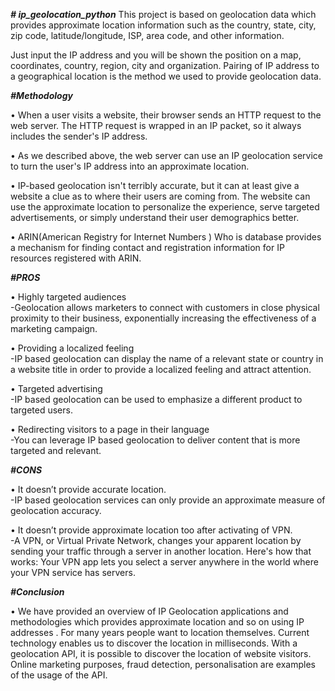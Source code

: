 ***# ip_geolocation_python***
This project is based on geolocation data which provides approximate location information such as the country, state, city, zip code, latitude/longitude, ISP, area code, and other information.

Just input the IP address and you will be shown the position on a map, coordinates, country, region, city and organization. Pairing of IP address to a geographical location is the method we used to provide geolocation data.

***#Methodology***

• When a user visits a website, their browser sends an HTTP request to the web server. The HTTP request is wrapped in an IP packet, so it always includes the sender's IP address.

• As we described above, the web server can use an IP geolocation service to turn the user's IP address into an approximate location.

• IP-based geolocation isn't terribly accurate, but it can at least give a website a clue as to where their users are coming from. The website can use the approximate location to personalize the experience, serve targeted advertisements, or simply understand their user demographics better.

• ARIN(American Registry for Internet Numbers ) Who is database provides a mechanism for finding contact and registration information for IP resources registered with ARIN.

***#PROS***

• Highly targeted audiences</br>
   -Geolocation allows marketers to connect with customers in close physical proximity to
their business, exponentially increasing the effectiveness of a marketing campaign.

• Providing a localized feeling</br>
   -IP based geolocation can display the name of a relevant state or country in a website title in order to provide a localized feeling and attract attention.
   
• Targeted advertising</br>
   -IP based geolocation can be used to emphasize a different product to targeted users.
   
• Redirecting visitors to a page in their language</br>
   -You can leverage IP based geolocation to deliver content that is more targeted and relevant.

***#CONS***

• It doesn’t provide accurate location.</br>
    -IP based geolocation services can only provide an approximate measure of geolocation accuracy.
    
• It doesn’t provide approximate location too after activating of VPN.</br>
    -A VPN, or Virtual Private Network, changes your apparent location by sending your traffic through a server in another location. Here's how that works: Your VPN app lets you select a server anywhere in the world where your VPN service has servers.

***#Conclusion***

• We have provided an overview of IP Geolocation applications and methodologies which provides approximate location and so on using IP addresses . For many years people want to location themselves. Current technology enables us to discover the location in milliseconds. With a geolocation API, it is possible to discover the location of website visitors. Online marketing purposes, fraud detection, personalisation are examples of the usage of the API.
